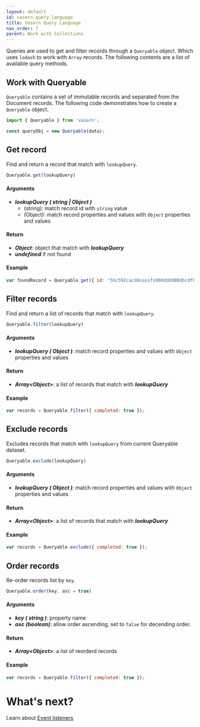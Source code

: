 ```yaml
---
layout: default
id: vasern-query-language
title: Vasern Query Language
nav_order: 7
parent: Work with Collections
---
```


Queries are used to get and filter records through a `Queryable` object. Which uses `lodash` to work with `Array` records. The following contents are a list of available query methods.


## Work with Queryable

`Queryable` contains a set of immutable records and separated from the Document records. The following code demonstrates how to create a `Queryable` object.

```javascript
import { Queryable } from 'vasern';

const queryObj = new Queryable(data);
```


## Get record

Find and return a record that match with `lookupQuery`.

```javascript
Queryable.get(lookupQuery)
```

#### Arguments

- **_lookupQuery ( string | Object )_**
  - (string): match record id with `string` value
  - (Object): match record properties and values with `Object` properties and values

#### Return

- **_Object_**: object that match with **_lookupQuery_**
- **_undefined_** if not found

#### Example

```javascript
var foundRecord = Queryable.get({ id: "5bc592cacdAsassfs000ddddBBdbcdfb" });
```

## Filter records

Find and return a list of records that match with `lookupQuery`.

```javascript
Queryable.filter(lookupQuery)
```

#### Arguments

- **_lookupQuery ( Object )_**: match record properties and values with `Object` properties and values

#### Return

- **_Array\<Object>_**: a list of records that match with **_lookupQuery_**

#### Example

```javascript
var records = Queryable.filter({ completed: true });
```

## Exclude records

Excludes records that match with `lookupQuery` from current Queryable dataset.

```javascript
Queryable.exclude(lookupQuery)
```

#### Arguments

- **_lookupQuery ( Object )_**: match record properties and values with `Object` properties and values

#### Return

- **_Array\<Object>_**: a list of records that match with **_lookupQuery_**

#### Example

```javascript
var records = Queryable.exclude({ completed: true });
```

## Order records

Re-order records list by `key`.

```javascript
Queryable.order(key, asc = true)
```

#### Arguments

- **_key ( string )_**: property name
- **_asc (boolean)_**: allow order ascending, set to `false` for decending order.

#### Return

- **_Array\<Object>_**: a list of reorderd records

#### Example

```javascript
var records = Queryable.filter({ completed: true });
```

# What's next?

Learn about [Event listeners](event-listeners.md)